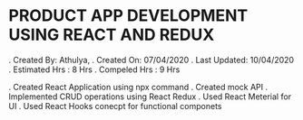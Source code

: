 # PRODUCT APP DEVELOPMENT USING REACT AND REDUX

. Created By: Athulya,
. Created On: 07/04/2020
. Last Updated: 10/04/2020
. Estimated Hrs : 8 Hrs
. Compeled Hrs : 9 Hrs

. Created React Application using npx command
. Created mock API
. Implemented CRUD operations using React Redux
. Used React Meterial for UI 
. Used React Hooks conecpt for functional componets
 
